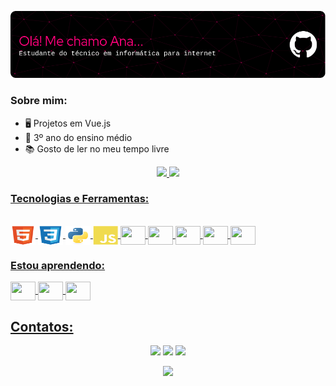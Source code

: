 ![Header](./github-header-imagee.png)


### Sobre mim:

- 🖥️ Projetos em Vue.js
- 📑 3º ano do ensino médio
- 📚 Gosto de ler no meu tempo livre

<div align="center">
  <a href="https://github.com/aanappaula">
  <img height="160em" src="https://github-readme-stats.vercel.app/api?username=aanappaula&show_icons=true&theme=dracula&include_all_commits=true&count_private=true"/>
  <img height="160em" src="https://github-readme-stats.vercel.app/api/top-langs/?username=aanappaula&layout=compact&langs_count=7&theme=dracula"/>
</div>

### Tecnologias e Ferramentas:
<div style="display: inline_block"><br>
<img align="center" alt="Ana-HTML" height="30" width="40" src="https://raw.githubusercontent.com/devicons/devicon/master/icons/html5/html5-original.svg">
<img align="center" alt="Ana-CSS" height="30" width="40" src="https://raw.githubusercontent.com/devicons/devicon/master/icons/css3/css3-original.svg">
<img align="center" alt="Ana-Python" height="30" width="40" src="https://raw.githubusercontent.com/devicons/devicon/master/icons/python/python-original.svg">
<img align="center" alt="Ana-Js" height="30" width="40" src="https://raw.githubusercontent.com/devicons/devicon/master/icons/javascript/javascript-plain.svg">
<img align="center" alta="Ana-Vj" height="30" width="40" src="https://cdn.jsdelivr.net/gh/devicons/devicon/icons/vuejs/vuejs-original-wordmark.svg" />
<img align="center" alta="Ana-Figma" height="30" width="40"src="https://cdn.jsdelivr.net/gh/devicons/devicon/icons/figma/figma-original.svg" />
<img align="center" alta="Ana-Bootstrap" height="30" width="40" src="https://cdn.jsdelivr.net/gh/devicons/devicon/icons/bootstrap/bootstrap-original.svg" />
<img align="center" alta="Ana-MySql" height="30" width="40"src="https://cdn.jsdelivr.net/gh/devicons/devicon/icons/mysql/mysql-original-wordmark.svg" />
<img align="center" alta="Ana-Vscode" height="30" width="40"src="https://cdn.jsdelivr.net/gh/devicons/devicon/icons/vscode/vscode-original-wordmark.svg" />
  
### Estou aprendendo:   
<img align="center" alta="Ana-Django" height="30" width="40" src="https://cdn.jsdelivr.net/gh/devicons/devicon/icons/django/django-plain.svg" />   
<img align="center" alta="Ana-Swift" height="30" width="40"src="https://cdn.jsdelivr.net/gh/devicons/devicon/icons/swift/swift-original.svg" />
<img align="center" alta="Ana-React" height="30" width="40"src="https://cdn.jsdelivr.net/gh/devicons/devicon/icons/react/react-original-wordmark.svg" />
          
</div>

## Contatos:

<div align="center">
 <a href="https://www.linkedin.com/in/ana-paula-de-souza-400370241" target="_blank"><img src="https://img.shields.io/badge/-LinkedIn-%230077B5?style=for-the-badge&logo=linkedin&logoColor=white" target="_blank"></a> 
 <a href="https://instagram.com/__aanappaula" target="_blank"><img src="https://img.shields.io/badge/-Instagram-%23E4405F?style=for-the-badge&logo=instagram&logoColor=white" target="_blank"></a>
  <a href = "aanappauladesouza@gmail.com"><img src="https://img.shields.io/badge/Gmail-D14836?style=for-the-badge&logo=gmail&logoColor=white" target="_blank"></a>
</div>
  
<p align="center">
  <img src="https://media.tenor.com/sI5dc05XjAUAAAAd/coffee-gilmore-girls.gif" width="330">
</p>







